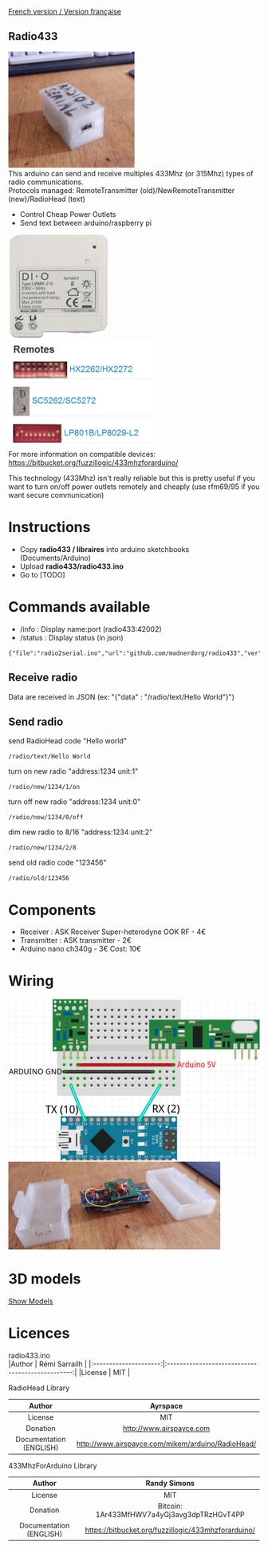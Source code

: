 [French version / Version française](https://github.com/madnerdorg/radio433/blob/master/readme.fr.md)

Radio433
----
![radio2serial](https://github.com/madnerdorg/radio433/blob/master/doc/radio2serial.jpg)        
This arduino can send and receive multiples 433Mhz (or 315Mhz) types of radio communications.      
Protocols managed: RemoteTransmitter (old)/NewRemoteTransmitter (new)/RadioHead (text)      

* Control Cheap Power Outlets    
* Send text between arduino/raspberry pi   

![new](https://github.com/madnerdorg/radio433/blob/master/doc/new.png)   
![old](https://github.com/madnerdorg/radio433/blob/master/doc/old.png)   
For more information on compatible devices: https://bitbucket.org/fuzzillogic/433mhzforarduino/    

This technology (433Mhz) isn't really reliable but this is pretty useful if you want to turn on/off power outlets remotely and cheaply (use rfm69/95 if you want secure communication)      

# Instructions
* Copy **radio433 / libraires** into arduino sketchbooks (Documents/Arduino)    
* Upload **radio433/radio433.ino**   
* Go to [TODO]   
  
# Commands available
* /info : Display name:port (radio433:42002)  
* /status : Display status (in json)  
```
{"file":"radio2serial.ino","url":"github.com/madnerdorg/radio433","ver":"1.2","pins":"tx:10;rx:2","state":"tx:1;rx:1"}
```
## Receive radio
Data are received in JSON (ex: "{"data" : "/radio/text/Hello World"}")

## Send radio
send RadioHead code "Hello world"
```
/radio/text/Hello World
```
turn on new radio "address:1234 unit:1" 
```
/radio/new/1234/1/on
```
turn off new radio "address:1234 unit:0"
```
/radio/new/1234/0/off
```
dim new radio to 8/16 "address:1234 unit:2"
```
/radio/new/1234/2/8
```
send old radio code "123456"
```
/radio/old/123456
```

# Components
* Receiver : ASK Receiver Super-heterodyne  OOK RF - 4€
* Transmitter : ASK transmitter - 2€
* Arduino nano ch340g - 3€
Cost: 10€

# Wiring
![Pinout](https://raw.githubusercontent.com/madnerdorg/radio433/master/doc/schema_radio2serial.png)
![radio2serial_internal](https://github.com/madnerdorg/radio433/blob/master/doc/radio2serial_internal.jpg)

# 3D models
[Show Models](https://github.com/madnerdorg/radio433/tree/master/3D)

# Licences

radio433.ino      
|Author                 | Rémi Sarrailh                                    |
|:---------------------:|:------------------------------------------------:|
|License                | MIT                                              |

RadioHead Library      

|Author                 | Ayrspace                                         |
|:---------------------:|:------------------------------------------------:|
|License                | MIT                                              |
|Donation               | http://www.airspayce.com                         |
|Documentation (ENGLISH)| http://www.airspayce.com/mikem/arduino/RadioHead/|


433MhzForArduino Library     

|Author                 | Randy Simons                                                |
|:---------------------:|:-----------------------------------------------------------:|
|License                | MIT                                                         |
|Donation               | Bitcoin: 1Ar433MfHWV7a4yGj3avg3dpTRzHGvT4PP                 |
|Documentation (ENGLISH)| https://bitbucket.org/fuzzillogic/433mhzforarduino/|

